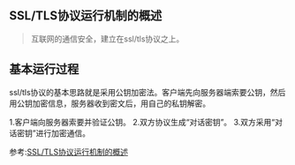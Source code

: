SSL/TLS协议运行机制的概述
---
>互联网的通信安全，建立在ssl/tls协议之上。

基本运行过程
---
ssl/tls协议的基本思路就是采用公钥加密法。客户端先向服务器端索要公钥，然后用公钥加密信息，服务器收到密文后，用自己的私钥解密。

1.客户端向服务器索要并验证公钥。
2.双方协议生成“对话密钥”。
3.双方采用“对话密钥”进行加密通信。

参考:[SSL/TLS协议运行机制的概述](http://www.ruanyifeng.com/blog/2014/02/ssl_tls.html)


